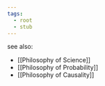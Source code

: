 ```yaml
---
tags:
  - root
  - stub
---
```

see also:
- [[Philosophy of Science]]
- [[Philosophy of Probability]]
- [[Philosophy of Causality]]


